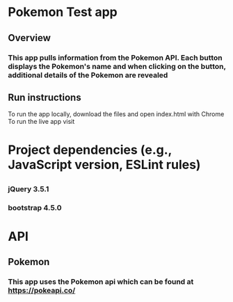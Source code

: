 # Pokemon Test app

## Overview

### This app pulls information from the Pokemon API. Each button displays the Pokemon's name and when clicking on the button, additional details of the Pokemon are revealed

## Run instructions

To run the app locally, download the files and open index.html with Chrome
To run the live app visit

# Project dependencies (e.g., JavaScript version, ESLint rules)

##

### jQuery 3.5.1

### bootstrap 4.5.0

# API

## Pokemon

### This app uses the Pokemon api which can be found at https://pokeapi.co/
